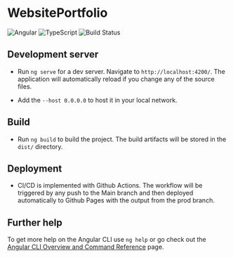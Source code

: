 # WebsitePortfolio
![Angular](https://img.shields.io/badge/angular-18.3.1-%23DD0031.svg?style=for-the-badge&logo=angular&logoColor=white)
![TypeScript](https://img.shields.io/badge/typescript-5.5.2-%23007ACC.svg?style=for-the-badge&logo=typescript&logoColor=white)
![Build Status](https://github.com/juanE98/website-portfolio/actions/workflows/main.yaml/badge.svg)

## Development server

- Run `ng serve` for a dev server. Navigate to `http://localhost:4200/`. The application will automatically reload if you change any of the source files.

- Add the `--host 0.0.0.0` to host it in your local network.


## Build

- Run `ng build` to build the project. The build artifacts will be stored in the `dist/` directory.

## Deployment

- CI/CD is implemented with Github Actions. The workflow will be triggered by any push to the Main branch and then deployed automatically to Github Pages with the output from the prod branch.

## Further help

To get more help on the Angular CLI use `ng help` or go check out the [Angular CLI Overview and Command Reference](https://angular.dev/tools/cli) page.
